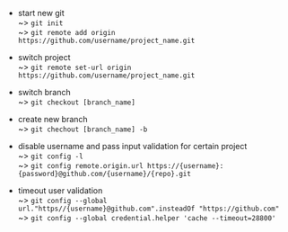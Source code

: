 * start new git  
~> `git init`  
~> `git remote add origin https://github.com/username/project_name.git`  

* switch project  
~> `git remote set-url origin https://github.com/username/project_name.git`

* switch branch  
~> `git checkout [branch_name]`

* create new branch  
~> `git chechout [branch_name] -b`

* disable username and pass input validation for certain project  
~> `git config -l`  
~> `git config remote.origin.url https://{username}:{password}@github.com/{username}/{repo}.git`

* timeout user validation  
~> `git config --global url."https//{username}@github.com".insteadOf "https://github.com"`  
~> `git config --global credential.helper 'cache --timeout=28800'`